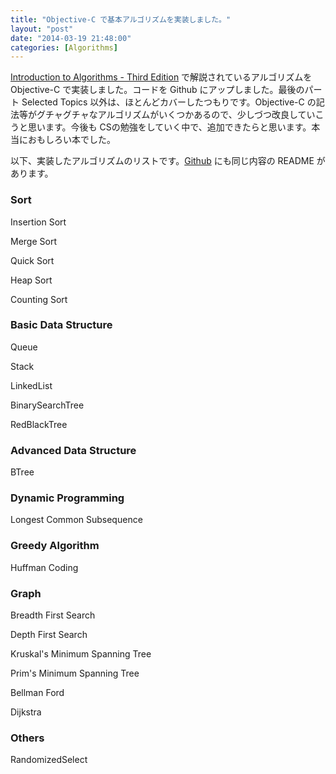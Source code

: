 ```yaml
---
title: "Objective-C で基本アルゴリズムを実装しました。"
layout: "post"
date: "2014-03-19 21:48:00"
categories: [Algorithms]
---
```


[Introduction to Algorithms - Third Edition](http://www.amazon.co.jp/gp/product/0262533057/ref=as_li_qf_sp_asin_il_tl?ie=UTF8&camp=247&creative=1211&creativeASIN=0262533057&linkCode=as2&tag=komchax-22) で解説されているアルゴリズムを Objective-C で実装しました。コードを Github にアップしました。最後のパート Selected Topics 以外は、ほとんどカバーしたつもりです。Objective-C の記法等がグチャグチャなアルゴリズムがいくつかあるので、少しづつ改良していこうと思います。今後も CSの勉強をしていく中で、追加できたらと思います。本当におもしろい本でした。

以下、実装したアルゴリズムのリストです。[Github](https://github.com/kzykbys/Algorithm) にも同じ内容の README があります。

### Sort

Insertion Sort

Merge Sort

Quick Sort

Heap Sort

Counting Sort

### Basic Data Structure

Queue

Stack

LinkedList

BinarySearchTree

RedBlackTree

### Advanced Data Structure

BTree

### Dynamic Programming

Longest Common Subsequence

### Greedy Algorithm

Huffman Coding

### Graph

Breadth First Search

Depth First Search

Kruskal's Minimum Spanning Tree

Prim's Minimum Spanning Tree

Bellman Ford

Dijkstra

### Others

RandomizedSelect